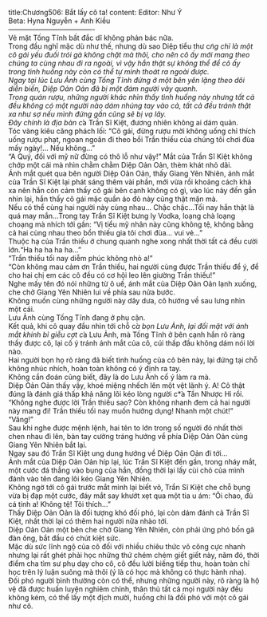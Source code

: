 title:Chương506: Bắt lấy cô ta!
content:
Editor: Như Ý<br>Beta: Hyna Nguyễn + Anh Kiều<br>————————————-<br>Vẻ mặt Tống Tĩnh bất đắc dĩ không phản bác nữa.<br>Trong đầu nghĩ mặc dù như thế, nhưng dù sao Diệp tiểu thư c*̃ng chỉ là một cô gái yếu đuối trói gà không chặt mà thôi, cho nên cô ấy mới mang theo chúng ta cùng nhau đi ra ngoài, vì vậy hắn thật sự không thể để cô ấy trong tình huống này còn có thể tự mình thoát ra ngoài được.<br>Ngay tại lúc Lưu Ảnh cùng Tống Tĩnh đứng ở một bên yên lặng theo dõi diễn biến, Diệp Oản Oản đã bị một đám người vây quanh.<br>Trong quán rượu, những người khác nhìn thấy tình huống này nhưng tất cả đều không có một người nào dám nhúng tay vào cả, tất cả đều tránh thật xa như sợ nếu mình đứng gần cũng sẽ bị vạ lây.<br>Đây chính là địa bàn c*̉a Trần Sĩ Kiệt, đương nhiên không ai dám quản.<br>Tóc vàng kiêu căng phách lối: “Cô gái, đừng rượu mời không uống chỉ thích uống rượu phạt, ngoan ngoãn đi theo bồi Trần thiếu của chúng tôi chơi đùa mấy ngày!… Nếu không…”<br>“A Quý, đối với mỹ nữ đừng có thô lỗ như vậy!” Mắt của Trần Sĩ Kiệt không chớp một cái mà nhìn chằm chằm Diệp Oản Oản, thèm khát nhỏ dãi.<br>Ánh mắt quét qua bên người Diệp Oản Oản, thấy Giang Yên Nhiên, ánh mắt của Trần Sĩ Kiệt lại phát sáng thêm vài phần, mới vừa rồi khoảng cách khá xa nên hắn còn cảm thấy cô gái bên cạnh không có gì, vào lúc này đến gần nhìn lại, hắn thấy cô gái mặc quần áo đỏ này cũng thật mặn mà.<br>Nếu có thể cùng hai người này cùng nhau… Chậc chậc…Tối nay hắn thật là quá may mắn…Trong tay Trần Sĩ Kiệt bưng ly Vodka, loạng chà loạng choạng mà nhích tới gần: “Vị tiểu mỹ nhân này cũng không tệ, không bằng cả hai cùng nhau theo bổn thiếu gia tôi chơi đùa… vui vẻ…”<br>Thuộc hạ của Trần thiếu ở chung quanh nghe xong nhất thời tất cả đều cười lớn.“Ha ha ha ha ha…”<br>“Trần thiếu tối nay diễm phúc không nhỏ a!”<br>“Còn không mau cảm ơn Trần thiếu, hai người cùng được Trần thiếu để ý, để cho hai chị em các cô đều có cơ hội leo lên giường Trần thiếu!”<br>Nghe mấy tên đó nói những từ ô uế, ánh mắt của Diệp Oản Oản lạnh xuống, che chở Giang Yên Nhiên lui về phía sau nửa bước.<br>Không muốn cùng những người này dây dưa, cô hướng về sau lưng nhìn một cái.<br>Lưu Ảnh cùng Tống Tĩnh đang ở phụ cận.<br>Kết quả, khi cô quay đầu nhìn tới chỗ c*̉a bọn Lưu Ảnh, lại đối mặt với ánh mắt khinh bỉ giễu cợt c*̉a Lưu Ảnh, mà Tống Tĩnh ở bên cạnh hắn rõ ràng thấy được cô, lại cố ý tránh ánh mắt của cô, cúi thấp đầu không dám nói lời nào.<br>Hai người bọn họ rõ ràng đã biết tình huống của cô bên này, lại đứng tại chỗ không nhúc nhích, hoàn toàn không có ý định ra tay.<br>Không cần đoán cũng biết, đây là do Lưu Ảnh cố ý làm ra mà.<br>Diệp Oản Oản thấy vậy, khoé miệng nhếch lên một vệt lãnh ý. A! Cô thật đúng là đánh giá thấp khả năng lôi kéo lòng người c*̉a Tần Nhược Hi rồi.<br>“Không nghe được lời Trần thiếu sao? Còn không nhanh đem cả hai người này mang đi! Trần thiếu tối nay muốn hưởng dụng! Nhanh một chút!”<br>“Vâng!”<br>Sau khi nghe được mệnh lệnh, hai tên to lớn trong số người đó nhất thời chen nhau đi lên, bàn tay cường tráng hướng về phía Diệp Oản Oản cùng Giang Yên Nhiên bắt lại.<br>Ngay sau đó Trần Sĩ Kiệt ung dung hướng về Diệp Oản Oản đi tới…<br>Ánh mắt của Diệp Oản Oản híp lại, lúc Trần Sĩ Kiệt đến gần, trong nháy mắt, một cước đá thẳng vào bụng của hắn, đồng thời lại lấy cùi chỏ của mình đánh vào tên đang lôi kéo Giang Yên Nhiên.<br>Không ngờ tới cô gái trước mắt mình lại biết võ, Trần Sĩ Kiệt che chỗ bụng vừa bị đạp một cước, đáy mắt say khướt xẹt qua một tia u ám: “Ôi chao, đủ cá tính a! Không tệ! Tôi thích…”<br>Thấy Diệp Oản Oản là đối tượng khó đối phó, lại còn dám đánh cả Trần Sĩ Kiệt, nhất thời lại có thêm hai người nữa nhào tới.<br>Diệp Oản Oản một bên che chở Giang Yên Nhiên, còn phải ứng phó bốn gã đàn ông, bắt đầu có chút kiệt sức.<br>Mặc dù sức lĩnh ngộ của cô đối với nhiều chiêu thức võ công cực nhanh nhưng lại rất ghét phải học những thứ chém chém giết giết này, năm đó, thời điểm cha tìm sư phụ dạy cho cô, cô đều lười biếng tiếp thu, hoàn toàn chỉ học trên lý luận suông mà thôi (ý là có học mà không có thực hành nha).<br>Đối phó người bình thường còn có thể, nhưng những người này, rõ ràng là hộ vệ đã được huấn luyện nghiêm chỉnh, thân thủ tất cả mọi người này đều không kém, có thể lấy một địch mười, huống chi là đối phó với một cô gái như cô.